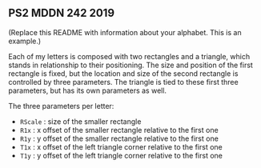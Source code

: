 ## PS2 MDDN 242 2019

(Replace this README with information about your alphabet. This is an example.)

Each of my letters is composed with two rectangles and a triangle, which stands in relationship to their positioning. The size and position of the first rectangle is fixed, but the location and size of the second rectangle is controlled by three parameters. The triangle is tied to these first three parameters, but has its own parameters as well.

The three parameters per letter:
  * `RScale` : size of the smaller rectangle
  * `R1x` : x offset of the smaller rectangle relative to the first one
  * `R1y` : y offset of the smaller rectangle relative to the first one
  * `T1x` : x offset of the left triangle corner relative to the first one
  * `T1y` : y offset of the left triangle corner relative to the first one
